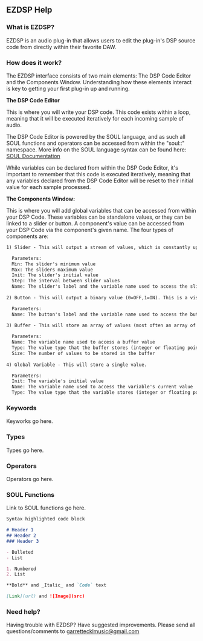 ## EZDSP Help

### What is EZDSP?

EZDSP is an audio plug-in that allows users to edit the plug-in's DSP source code from directly within their favorite DAW.  

### How does it work?


The EZDSP interface consists of two main elements: The DSP Code Editor and the Components Window. Understanding how these elements interact is key to getting your first plug-in up and running.

**The DSP Code Editor**

This is where you will write your DSP code. This code exists within a loop, meaning that it will be executed iteratively for each incoming sample of audio.

The DSP Code Editor is powered by the SOUL language, and as such all SOUL functions and operators can be accessed from within the "soul::" namespace. More info on the SOUL language syntax can be found here: [SOUL Documentation](https://github.com/soul-lang/SOUL/blob/master/docs/SOUL_Language.md)

While variables can be declared from within the DSP Code Editor, it's important to remember that this code is executed iteratively, meaning that any variables declared from the DSP Code Editor will be reset to their initial value for each sample processed. 

**The Components Window:**

This is where you will add global variables that can be accessed from within your DSP Code. These variables can be standalone values, or they can be linked to a slider or button. A component's value can be accessed from your DSP Code via the component's given name. The four types of components are:

```markdown
1) Slider - This will output a stream of values, which is constantly updated to reflect the current position of the slider. This is a visual component.

  Parameters:  
  Min: The slider's minimum value  
  Max: The sliders maximum value  
  Init: The slider's initial value  
  Step: The interval between slider values  
  Name: The slider's label and the variable name used to access the slider's current value  
  
2) Button - This will output a binary value (0=OFF,1=ON). This is a visual component.

  Parameters:  
  Name: The button's label and the variable name used to access the button's current value  
  
3) Buffer - This will store an array of values (most often an array of audio samples). Additionally, each Buffer created comes with a memory safe "indexer" variable that is initialized to zero. This indexer takes the name of the corresponding buffer, with "Index" appended.

  Parameters:  
  Name: The variable name used to access a buffer value  
  Type: The value type that the buffer stores (integer or floating point numbers)  
  Size: The number of values to be stored in the buffer  
  
4) Global Variable - This will store a single value.

  Parameters:  
  Init: The variable's initial value  
  Name: The variable name used to access the variable's current value  
  Type: The value type that the variable stores (integer or floating point numbers)  
```

### Keywords

Keyworks go here.

### Types

Types go here.

### Operators

Operators go here.

### SOUL Functions

Link to SOUL functions go here.

```markdown
Syntax highlighted code block

# Header 1
## Header 2
### Header 3

- Bulleted
- List

1. Numbered
2. List

**Bold** and _Italic_ and `Code` text

[Link](url) and ![Image](src)
```


### Need help?

Having trouble with EZDSP? Have suggested improvements. Please send all questions/comments to [garrettecklmusic@gmail.com](mailto:garrettecklmusic@gmail.com)

